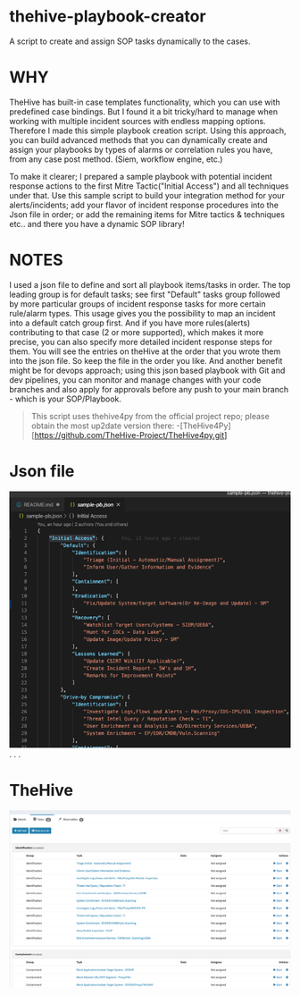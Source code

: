 # thehive-playbook-creator
A script to create and assign SOP tasks dynamically to the cases.

# WHY
TheHive has built-in case templates functionality, which you can use with predefined case bindings. But I found it a bit tricky/hard to manage when working with multiple incident sources with endless mapping options. Therefore I made this simple playbook creation script.
Using this approach, you can build advanced methods that you can dynamically create and assign your playbooks by types of alarms or correlation rules you have, from any case post method. (Siem, workflow engine, etc.)

To make it clearer; I prepared a sample playbook with potential incident response actions to the first Mitre Tactic("Initial Access") and all techniques under that.
Use this sample script to build your integration method for your alerts/incidents; add your flavor of incident response procedures into the Json file in order; or add the remaining items for Mitre tactics & techniques etc.. and there you have a dynamic SOP library!

# NOTES
I used a json file to define and sort all playbook items/tasks in order. The top leading group is for default tasks; see first "Default" tasks group followed by more particular groups of incident response tasks for more certain rule/alarm types. This usage gives you the possibility to map an incident into a default catch group first. And if you have more rules(alerts) contributing to that case (2 or more supported), which makes it more precise, you can also specify more detailed incident response steps for them.
You will see the entries on theHive at the order that you wrote them into the json file. So keep the file in the order you like.
And another benefit might be for devops approach; using this json based playbook with Git and dev pipelines, you can monitor and manage changes with your code branches and also apply for approvals before any push to your main branch - which is your SOP/Playbook.

> This script uses thehive4py from the official project repo; please obtain the most up2date version there:
> -[TheHive4Py][https://github.com/TheHive-Project/TheHive4py.git]

# Json file
![Json in order](Screenshot-JsonFile.png)
.
.
.

# TheHive
![Tasks screen on theHive](Screenshot-thehive.png)
